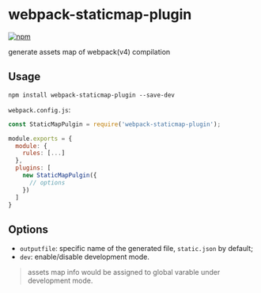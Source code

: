# webpack-staticmap-plugin
[![npm](https://img.shields.io/npm/v/webpack-staticmap-plugin.svg?style=plastic)](https://www.npmjs.com/package/webpack-staticmap-plugin)

generate assets map of webpack(v4) compilation

## Usage
```
npm install webpack-staticmap-plugin --save-dev
```

`webpack.config.js`:
```javascript
const StaticMapPulgin = require('webpack-staticmap-plugin');

module.exports = {
  module: {
    rules: [...]
  },
  plugins: [
    new StaticMapPulgin({
      // options
    })
  ]
}
```

## Options
- `outputfile`: specific name of the generated file, `static.json` by default;
- `dev`: enable/disable development mode.

> assets map info would be assigned to global varable under development mode.